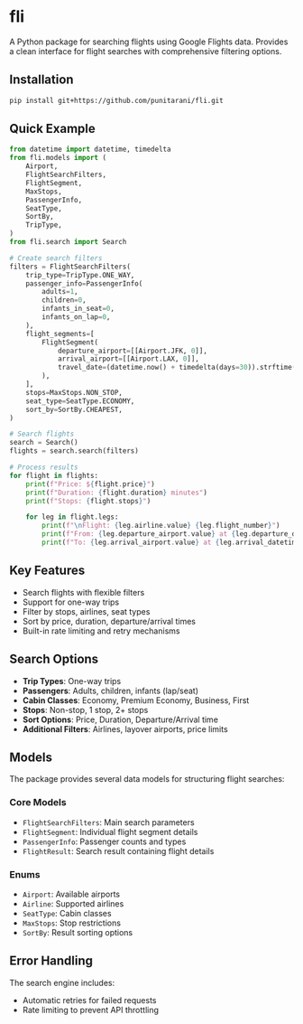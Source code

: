 # fli

A Python package for searching flights using Google Flights data. Provides a clean interface for flight searches with
comprehensive filtering options.

## Installation

```bash
pip install git+https://github.com/punitarani/fli.git
```

## Quick Example

```python
from datetime import datetime, timedelta
from fli.models import (
    Airport,
    FlightSearchFilters,
    FlightSegment,
    MaxStops,
    PassengerInfo,
    SeatType,
    SortBy,
    TripType,
)
from fli.search import Search

# Create search filters
filters = FlightSearchFilters(
    trip_type=TripType.ONE_WAY,
    passenger_info=PassengerInfo(
        adults=1,
        children=0,
        infants_in_seat=0,
        infants_on_lap=0,
    ),
    flight_segments=[
        FlightSegment(
            departure_airport=[[Airport.JFK, 0]],
            arrival_airport=[[Airport.LAX, 0]],
            travel_date=(datetime.now() + timedelta(days=30)).strftime("%Y-%m-%d"),
        ),
    ],
    stops=MaxStops.NON_STOP,
    seat_type=SeatType.ECONOMY,
    sort_by=SortBy.CHEAPEST,
)

# Search flights
search = Search()
flights = search.search(filters)

# Process results
for flight in flights:
    print(f"Price: ${flight.price}")
    print(f"Duration: {flight.duration} minutes")
    print(f"Stops: {flight.stops}")

    for leg in flight.legs:
        print(f"\nFlight: {leg.airline.value} {leg.flight_number}")
        print(f"From: {leg.departure_airport.value} at {leg.departure_datetime}")
        print(f"To: {leg.arrival_airport.value} at {leg.arrival_datetime}")
```

## Key Features

- Search flights with flexible filters
- Support for one-way trips
- Filter by stops, airlines, seat types
- Sort by price, duration, departure/arrival times
- Built-in rate limiting and retry mechanisms

## Search Options

- **Trip Types**: One-way trips
- **Passengers**: Adults, children, infants (lap/seat)
- **Cabin Classes**: Economy, Premium Economy, Business, First
- **Stops**: Non-stop, 1 stop, 2+ stops
- **Sort Options**: Price, Duration, Departure/Arrival time
- **Additional Filters**: Airlines, layover airports, price limits

## Models

The package provides several data models for structuring flight searches:

### Core Models

- `FlightSearchFilters`: Main search parameters
- `FlightSegment`: Individual flight segment details
- `PassengerInfo`: Passenger counts and types
- `FlightResult`: Search result containing flight details

### Enums

- `Airport`: Available airports
- `Airline`: Supported airlines
- `SeatType`: Cabin classes
- `MaxStops`: Stop restrictions
- `SortBy`: Result sorting options

## Error Handling

The search engine includes:

- Automatic retries for failed requests
- Rate limiting to prevent API throttling
